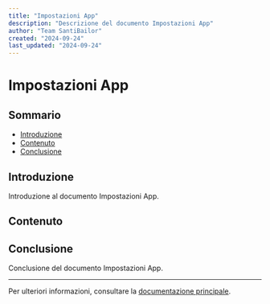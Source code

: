 ```yaml
---
title: "Impostazioni App"
description: "Descrizione del documento Impostazioni App"
author: "Team SantiBailor"
created: "2024-09-24"
last_updated: "2024-09-24"
---
```


# Impostazioni App

## Sommario
- [Introduzione](#introduzione)
- [Contenuto](#contenuto)
- [Conclusione](#conclusione)

## Introduzione
Introduzione al documento Impostazioni App.

## Contenuto


## Conclusione
Conclusione del documento Impostazioni App.

---
Per ulteriori informazioni, consultare la [documentazione principale](../README.md).
